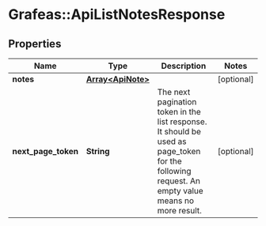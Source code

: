 # Grafeas::ApiListNotesResponse

## Properties
Name | Type | Description | Notes
------------ | ------------- | ------------- | -------------
**notes** | [**Array&lt;ApiNote&gt;**](ApiNote.md) |  | [optional] 
**next_page_token** | **String** | The next pagination token in the list response. It should be used as page_token for the following request. An empty value means no more result. | [optional] 


